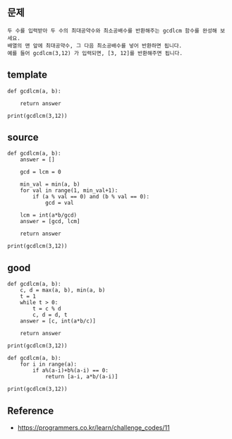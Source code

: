 ## 문제
```
두 수를 입력받아 두 수의 최대공약수와 최소공배수를 반환해주는 gcdlcm 함수를 완성해 보세요. 
배열의 맨 앞에 최대공약수, 그 다음 최소공배수를 넣어 반환하면 됩니다. 
예를 들어 gcdlcm(3,12) 가 입력되면, [3, 12]를 반환해주면 됩니다.
```

## template
```
def gcdlcm(a, b):

    return answer

print(gcdlcm(3,12))
```

## source
```
def gcdlcm(a, b):
    answer = []

    gcd = lcm = 0

    min_val = min(a, b)
    for val in range(1, min_val+1):
        if (a % val == 0) and (b % val == 0):
            gcd = val

    lcm = int(a*b/gcd)
    answer = [gcd, lcm]

    return answer

print(gcdlcm(3,12))
```

## good
```
def gcdlcm(a, b):
    c, d = max(a, b), min(a, b)
    t = 1
    while t > 0:
        t = c % d
        c, d = d, t
    answer = [c, int(a*b/c)]

    return answer

print(gcdlcm(3,12))
```

```
def gcdlcm(a, b):
    for i in range(a):
        if a%(a-i)+b%(a-i) == 0:
            return [a-i, a*b/(a-i)]

print(gcdlcm(3,12))
```

## Reference
* https://programmers.co.kr/learn/challenge_codes/11
